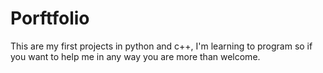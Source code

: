 # Porftfolio
This are my first projects in python and c++, I'm learning to program so if you want to help me in any way you are more than welcome.
